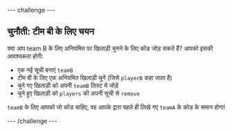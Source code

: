 \--- challenge \---

## चुनौती: टीम बी के लिए चयन

क्या आप team B के लिए अनियमित पर खिलाड़ी चुनने के लिए कोड जोड़ सकते हैं? आपको इसकी आवश्यकता होगी:

+ एक नई सूची बनाएं `teamB` 
+ टीम बी के लिए एक अनियमित खिलाड़ी चुनें (जिसे `playerB` कहा जाता है)
+ चुने गए खिलाड़ी को अपनी `teamB` लिस्ट में जोड़ें
+ चुने हुए खिलाड़ी को `players` की अपनी सूची से `remove`

`teamB` के लिए आपको जो कोड चाहिए, वह आपके द्वारा पहले ही लिखे गए `teamA` के कोड के समान होगा!

\--- /challenge \---